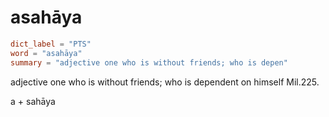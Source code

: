 # asahāya

``` toml
dict_label = "PTS"
word = "asahāya"
summary = "adjective one who is without friends; who is depen"
```

adjective one who is without friends; who is dependent on himself Mil.225.

a \+ sahāya

